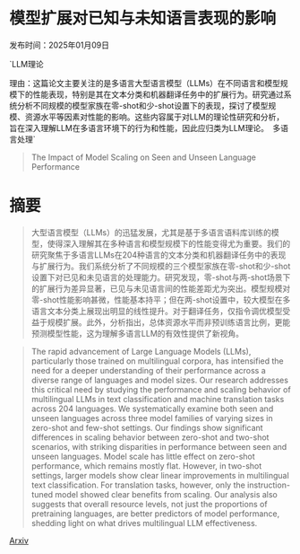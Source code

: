 # 模型扩展对已知与未知语言表现的影响

发布时间：2025年01月09日

`LLM理论

理由：这篇论文主要关注的是多语言大型语言模型（LLMs）在不同语言和模型规模下的性能表现，特别是其在文本分类和机器翻译任务中的扩展行为。研究通过系统分析不同规模的模型家族在零-shot和少-shot设置下的表现，探讨了模型规模、资源水平等因素对性能的影响。这些内容属于对LLM的理论性研究和分析，旨在深入理解LLM在多语言环境下的行为和性能，因此应归类为LLM理论。` `多语言处理`

> The Impact of Model Scaling on Seen and Unseen Language Performance

# 摘要

> 大型语言模型（LLMs）的迅猛发展，尤其是基于多语言语料库训练的模型，使得深入理解其在多种语言和模型规模下的性能变得尤为重要。我们的研究聚焦于多语言LLMs在204种语言的文本分类和机器翻译任务中的表现与扩展行为。我们系统分析了不同规模的三个模型家族在零-shot和少-shot设置下对已见和未见语言的处理能力。研究发现，零-shot与两-shot场景下的扩展行为差异显著，已见与未见语言间的性能差距尤为突出。模型规模对零-shot性能影响甚微，性能基本持平；但在两-shot设置中，较大模型在多语言文本分类上展现出明显的线性提升。对于翻译任务，仅指令调优模型受益于规模扩展。此外，分析指出，总体资源水平而非预训练语言比例，更能预测模型性能，这为理解多语言LLM的有效性提供了新视角。

> The rapid advancement of Large Language Models (LLMs), particularly those trained on multilingual corpora, has intensified the need for a deeper understanding of their performance across a diverse range of languages and model sizes. Our research addresses this critical need by studying the performance and scaling behavior of multilingual LLMs in text classification and machine translation tasks across 204 languages. We systematically examine both seen and unseen languages across three model families of varying sizes in zero-shot and few-shot settings. Our findings show significant differences in scaling behavior between zero-shot and two-shot scenarios, with striking disparities in performance between seen and unseen languages. Model scale has little effect on zero-shot performance, which remains mostly flat. However, in two-shot settings, larger models show clear linear improvements in multilingual text classification. For translation tasks, however, only the instruction-tuned model showed clear benefits from scaling. Our analysis also suggests that overall resource levels, not just the proportions of pretraining languages, are better predictors of model performance, shedding light on what drives multilingual LLM effectiveness.

[Arxiv](https://arxiv.org/abs/2501.05629)